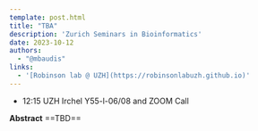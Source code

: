 ```yaml
---
template: post.html
title: "TBA"
description: 'Zurich Seminars in Bioinformatics'
date: 2023-10-12
authors:
  - "@mbaudis"
links:
  - '[Robinson lab @ UZH](https://robinsonlabuzh.github.io)'
---
```


* 12:15 UZH Irchel Y55-l-06/08 and ZOOM Call

**Abstract** ==TBD==